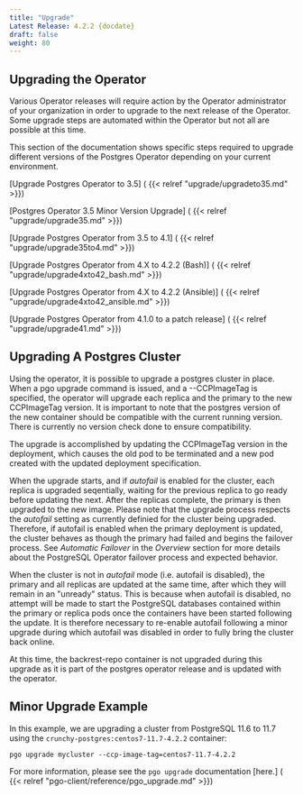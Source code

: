 ```yaml
---
title: "Upgrade"
Latest Release: 4.2.2 {docdate}
draft: false
weight: 80
---
```


## Upgrading the Operator
Various Operator releases will require action by the Operator administrator of your organization in order to upgrade to the next release of the Operator.  Some upgrade steps are automated within the Operator but not all are possible at this time.

This section of the documentation shows specific steps required to upgrade different versions of the Postgres Operator depending on your current environment.

[Upgrade Postgres Operator to 3.5] ( {{< relref "upgrade/upgradeto35.md" >}})

[Postgres Operator 3.5 Minor Version Upgrade] ( {{< relref "upgrade/upgrade35.md" >}})

[Upgrade Postgres Operator from 3.5 to 4.1] ( {{< relref "upgrade/upgrade35to4.md" >}})

[Upgrade Postgres Operator from 4.X to 4.2.2 (Bash)] ( {{< relref "upgrade/upgrade4xto42_bash.md" >}})

[Upgrade Postgres Operator from 4.X to 4.2.2 (Ansible)] ( {{< relref "upgrade/upgrade4xto42_ansible.md" >}})

[Upgrade Postgres Operator from 4.1.0 to a patch release] ( {{< relref "upgrade/upgrade41.md" >}})

## Upgrading A Postgres Cluster

Using the operator, it is possible to upgrade a postgres cluster in place.  When a pgo upgrade command is issued, and a --CCPImageTag is specified, the operator will upgrade each replica and the primary to the new CCPImageTag version. It is important to note that the postgres version of the new container should be compatible with the current running version. There is currently no version check done to ensure compatibility.

The upgrade is accomplished by updating the CCPImageTag version in the deployment, which causes the old pod to be terminated and a new pod created with the updated deployment specification.

When the upgrade starts, and if _autofail_ is enabled for the cluster, each replica is upgraded seqentially, waiting for the previous replica to go ready before updating the next. After the replicas complete, the primary is then upgraded to the new image. Please note that the upgrade process respects the _autofail_ setting as currently definied for the cluster being upgraded.  Therefore, if autofail is enabled when the primary deployment is updated, the cluster behaves as though the primary had failed and begins the failover process.  See _Automatic Failover_ in the _Overview_ section for more details about the PostgreSQL Operator failover process and expected behavior.

When the cluster is not in _autofail_ mode (i.e. autofail is disabled), the primary and all replicas are updated at the same time, after which they will remain in an "unready" status.  This is because when autofail is disabled, no attempt will be made to start the PostgreSQL databases contained within the primary or replica pods once the containers have been started following the update.  It is therefore necessary to re-enable autofail following a minor upgrade during which autofail was disabled in order to fully bring the cluster back online.

At this time, the backrest-repo container is not upgraded during this upgrade as it is part of the postgres operator release and is updated with the operator.

## Minor Upgrade Example

In this example, we are upgrading a cluster from PostgreSQL 11.6 to 11.7 using the `crunchy-postgres:centos7-11.7-4.2.2` container:

`pgo upgrade mycluster --ccp-image-tag=centos7-11.7-4.2.2`

For more information, please see the `pgo upgrade` documentation [here.] ( {{< relref "pgo-client/reference/pgo_upgrade.md" >}})
